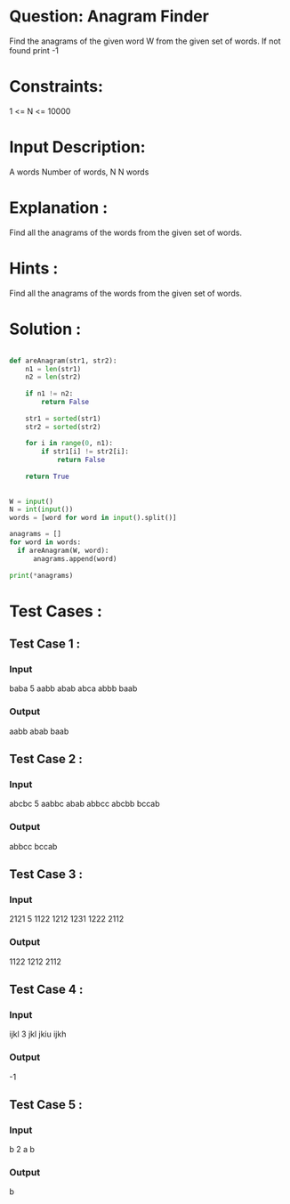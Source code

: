 # Question: Anagram Finder

Find the anagrams of the given word W from the given set of words. If not found print -1

# Constraints:
1 <= N <= 10000

# Input Description:
A words
Number of words, N
N words

# Explanation :
Find all the anagrams of the words from the given set of words.

# Hints :
Find all the anagrams of the words from the given set of words.

# Solution :

```python

def areAnagram(str1, str2):  
    n1 = len(str1)  
    n2 = len(str2)  
  
    if n1 != n2:  
        return False
  
    str1 = sorted(str1) 
    str2 = sorted(str2) 
  
    for i in range(0, n1):  
        if str1[i] != str2[i]:  
            return False
  
    return True
  
  
W = input()
N = int(input())
words = [word for word in input().split()]

anagrams = []
for word in words:
  if areAnagram(W, word):  
      anagrams.append(word)
      
print(*anagrams)

```

# Test Cases :
## Test Case 1 :
### Input
baba
5
aabb abab abca abbb baab
### Output
aabb abab baab


## Test Case 2 :
### Input
abcbc
5
aabbc abab abbcc abcbb bccab
### Output
abbcc bccab


## Test Case 3 :
### Input
2121
5
1122 1212 1231 1222 2112
### Output
1122 1212 2112


## Test Case 4 :
### Input
ijkl
3
jkl jkiu ijkh
### Output
-1


## Test Case 5 :
### Input
b
2
a b
### Output
b
